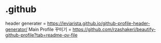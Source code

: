 # .github


header generater = https://leviarista.github.io/github-profile-header-generator/
Main Profile 꾸미기 = https://github.com/rzashakeri/beautify-github-profile?tab=readme-ov-file
